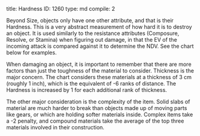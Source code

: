 title:          Hardness
ID:             1260
type:           md
compile:        2


Beyond Size, objects only have one other attribute, and that is their Hardness. This is a very abstract measurement of how hard it is to destroy an object. It is used similarly to the resistance attributes (Composure, Resolve, or Stamina) when figuring out damage, in that the EV of the incoming attack is compared against it to determine the NDV. See the chart below for examples.

When damaging an object, it is important to remember that there are more factors than just the toughness of the material to consider. Thickness is the major concern. The chart considers these materials at a thickness of 3 cm (roughly 1 inch), which is the equivalent of -6 ranks of distance. The Hardness is increased by 1 for each additional rank of thickness.

The other major consideration is the complexity of the item. Solid slabs of material are much harder to break than objects made up of moving parts like gears, or which are holding softer materials inside. Complex items take a -2 penalty, and compound materials take the average of the top three materials involved in their construction.